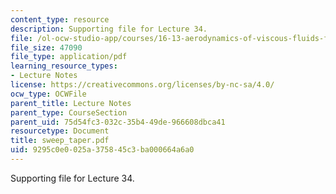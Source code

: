 ```yaml
---
content_type: resource
description: Supporting file for Lecture 34.
file: /ol-ocw-studio-app/courses/16-13-aerodynamics-of-viscous-fluids-fall-2003/9295c0e0025a375845c3ba000664a6a0_sweep_taper.pdf
file_size: 47090
file_type: application/pdf
learning_resource_types:
- Lecture Notes
license: https://creativecommons.org/licenses/by-nc-sa/4.0/
ocw_type: OCWFile
parent_title: Lecture Notes
parent_type: CourseSection
parent_uid: 75d54fc3-032c-35b4-49de-966608dbca41
resourcetype: Document
title: sweep_taper.pdf
uid: 9295c0e0-025a-3758-45c3-ba000664a6a0
---
```

Supporting file for Lecture 34.